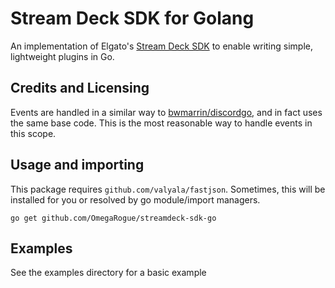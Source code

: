 # Stream Deck SDK for Golang

An implementation of Elgato's [Stream Deck SDK](https://developer.elgato.com/documentation/stream-deck/sdk/overview/) to enable writing simple, lightweight plugins in Go.

Credits and Licensing
--------

Events are handled in a similar way to [bwmarrin/discordgo](https://github.com/bwmarrin/discordgo), and in fact uses the same base code. This is the most reasonable way to handle events in this scope.

Usage and importing
-----------

This package requires `github.com/valyala/fastjson`. Sometimes, this will be installed for you or resolved by go module/import managers.

```
go get github.com/OmegaRogue/streamdeck-sdk-go
```

Examples
-------

See the examples directory for a basic example